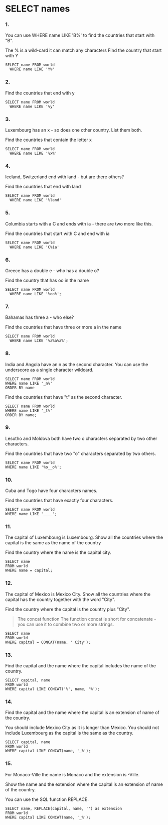 # SELECT names

### 1.
You can use WHERE name LIKE 'B%' to find the countries that start with "B".

The % is a wild-card it can match any characters
Find the country that start with Y

```
SELECT name FROM world
  WHERE name LIKE 'Y%'
```

### 2.
Find the countries that end with y

```
SELECT name FROM world
  WHERE name LIKE '%y'
```

### 3.
Luxembourg has an x - so does one other country. List them both.

Find the countries that contain the letter x

```
SELECT name FROM world
  WHERE name LIKE '%x%'
```

### 4.
Iceland, Switzerland end with land - but are there others?

Find the countries that end with land

```
SELECT name FROM world
  WHERE name LIKE '%land'
```

### 5.
Columbia starts with a C and ends with ia - there are two more like this.

Find the countries that start with C and end with ia

```
SELECT name FROM world
  WHERE name LIKE 'C%ia'
```

### 6.
Greece has a double e - who has a double o?

Find the country that has oo in the name

```
SELECT name FROM world
  WHERE name LIKE '%oo%';
```

### 7.
Bahamas has three a - who else?

Find the countries that have three or more a in the name

```
SELECT name FROM world
  WHERE name LIKE '%a%a%a%';
```

### 8.
India and Angola have an n as the second character. You can use the underscore as a single character wildcard.

```
SELECT name FROM world
WHERE name LIKE '_n%'
ORDER BY name
```

Find the countries that have "t" as the second character.

```
SELECT name FROM world
WHERE name LIKE '_t%'
ORDER BY name;
```

### 9.
Lesotho and Moldova both have two o characters separated by two other characters.

Find the countries that have two "o" characters separated by two others.

```
SELECT name FROM world
WHERE name LIKE '%o__o%';
```

### 10.
Cuba and Togo have four characters names.

Find the countries that have exactly four characters.

```
SELECT name FROM world
WHERE name LIKE '____';
```

### 11.
The capital of Luxembourg is Luxembourg. Show all the countries where the capital is the same as the name of the country

Find the country where the name is the capital city.

```
SELECT name
FROM world
WHERE name = capital;
```

### 12.
The capital of Mexico is Mexico City. Show all the countries where the capital has the country together with the word "City".

Find the country where the capital is the country plus "City".

> The concat function
> The function concat is short for concatenate - you can use it to combine two or more strings.

```
SELECT name
FROM world
WHERE capital = CONCAT(name, ' City');
```

### 13.
Find the capital and the name where the capital includes the name of the country.

```
SELECT capital, name
FROM world
WHERE capital LIKE CONCAT('%', name, '%');
```

### 14.
Find the capital and the name where the capital is an extension of name of the country.

You should include Mexico City as it is longer than Mexico. You should not include Luxembourg as the capital is the same as the country.

```
SELECT capital, name
FROM world
WHERE capital LIKE CONCAT(name, '_%');
```

### 15.
For Monaco-Ville the name is Monaco and the extension is -Ville.

Show the name and the extension where the capital is an extension of name of the country.

You can use the SQL function REPLACE.

```
SELECT name, REPLACE(capital, name, '') as extension
FROM world
WHERE capital LIKE CONCAT(name, '_%');
```

